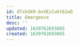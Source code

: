 ```yaml
---
id: O7xkSK9-bvVEiCukt62oO
title: Emergence
desc: ''
updated: 1639762693865
created: 1639762693865
---
```


